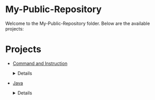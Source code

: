 # My-Public-Repository
Welcome to the My-Public-Repository folder. Below are the available projects:
# Projects

- [Command and Instruction](Command%20and%20Instruction/)
	<details>
	<summary>Details</summary>

	# Command and Instruction
	Welcome to the Command and Instruction folder. Below are the available projects:
	# Projects
	
	- [ELK](Command%20and%20Instruction/ELK/)
		<details>
		<summary>Details</summary>
	
		# ELK - Elastic Stack 
		
		```
		In This Folder I am Storing elastic stack reated commands
		
		1) Setup.txt 
		  contain how to setup Elastic search on local
		
		2) ElasticsSearch.docx 
		  conatin multiple word which is using elastic search and explain when we need to use which qquery and comnfig
		
		3) FileBeat Folder
		  It is contain filebeat.yml that is conain filebeat configration
		
		4) HeartBeat folder
		  i) heartbeat.yml 
		      that is contain heartbeat.yml realated configration
		
		  ii) http_dashboard.ndjsson 
		      that is dashboard related configration of heartbeat
		  
		  iii) my_first.yml
		      is contain demo configration for elastic search heartbeat
		
		5) Logstracs_Configration conatin demo of configration
		  i) CSV 
		      that is contain how to load CSV file config and data
		 
		  ii) grok_filter
		      grok_filter is filter which is run after loading data that is profmed filter opration
		 
		  iii) input_plugin 
		      contain api_call reated configration which used to load data in elasticsearch
		 
		  iv) Json 
		      that is contain Json realeted data config how to load Json data
		 
		  v) kafka
		      it used to consume data from topics
		  
		  vi) logs
		      demo to load logs in elastic search
		
		  vii) Mysql
		      for mysql realeted oprtion like if some one add data thenn you can trigger new oprationn
		
		  viii) S3
		      contain s3 config and tigger after any opration
		
		6) Other logstars setting.txt
		    that is conatin url for testing logstres
		
		``` 
		</details>
	- [Hacking](Command%20and%20Instruction/Hacking/)
		<details>
		<summary>Details</summary>
	
		# Hacking
		
		```
		In This Folder I am Storing Hacking reated Thing
		
		1) Hacking - First.docx conatin
		  i) Wifi -> Dictionary Attack, MAN-IN_MIDDLE ATTACK
		
		``` 
		</details>
	- [Linux](Command%20and%20Instruction/Linux/)
		<details>
		<summary>Details</summary>
	
		# Linux 
		
		```
		In This Folder I am Storing Linux reated commands
		
		1) Linux Basic  
		    contain basic linux related command like Dir, Base File, User Managment, Application, Searching, Process, Storage
		
		2) CentOs
		    i) Setup cluster using Docker-swarm-setup-.pdf
		    ii) CentOs.txt
		        a) setup command
		        b) firewall setting & change
		        c) Channge root@loaclhost
		
		3) Ubuntu 
		    i) VMBOX that is conatin Shared Folder  commmand
		   
		    ii) Ubuntu server conatin
		        a) Create new User
		        b) No Password based Access
		        c) MySql installtion and config
		        d) Download Oracle JDK / Open Jdk
		        e) Install Tomcat
		        f) Host servelt jsp without server
		        g) RUN Project in background and automatical create Service
		        h) nginx
		        i) free ssl
		        j) access backend with domain without port
		
		``` 
		</details> 
	</details>
- [Java](Java/)
	<details>
	<summary>Details</summary>

	# Java
	Welcome to the Java folder. Below are the available projects:
	# Projects
	
	- [Core](Java/Core/)
		<details>
		<summary>Details</summary>
	
		# Core
		Welcome to the Core folder. Below are the available projects:
		# Projects
		
		- [Core_Java_Features](Java/Core/Core_Java_Features/)
			<details>
			<summary>Details</summary>
		
			# Core Java Features
			
			```
			This Project Contain Java Realted Code and Feture Testing and Other Type Testing 
			
			In this Project i performed this operation.
			1) CollectionsMethod that is contain ```Collections``` method
			  i) frequnecy of accurence of caracter
			
			2) README.md Generator that is follow bottom to top aproch it is copy all child README.md data and add in parent
			``` 
			</details> 
		</details>
	- [J2EE](Java/J2EE/)
		<details>
		<summary>Details</summary>
	
		# J2EE
		Welcome to the J2EE folder. Below are the available projects:
		# Projects
		
		- [Student-Data-Enter-System-master](Java/J2EE/Student-Data-Enter-System-master/)
			<details>
			<summary>Details</summary>
		
			# Student-Data-Enter-System
			
			```
			This Project JSP and Servel Code Which Is used create CRUD opration Realted to Student
			``` 
			</details> 
		</details>
	- [Spring Boot](Java/Spring%20Boot/)
		<details>
		<summary>Details</summary>
	
		# Spring Boot
		Welcome to the Spring Boot folder. Below are the available projects:
		# Projects
		
		- [Elasticsearch First](Java/Spring%20Boot/Elasticsearch%20First/)
			<details>
			<summary>Details</summary>
		
			# Elasticsearch First
			
			```
			This Project Contain Basic Opration Realted to Elasticsearch and Spring Boot. 
			
			In this Project i performed this operation.
			1) Configration Realted To Elastic search
			
			2) Product CRUD Opration like
			  i) createIndex
			  ii) findAll
			  iii) findById
			  iv) addProduct
			  v) delete product and index
			
			3) And Bulk Opration like bulkRead and bulkWrite
			``` 
			</details> 
		</details> 
	</details>

